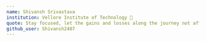 ```yaml
---
name: Shivansh Srivastava
institution: Vellore Institute of Technology 🚩
quote: Stay focused, let the gains and losses along the journey not affect the path and you shall succeed
github_user: Shivansh2407
---
```

